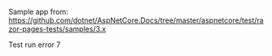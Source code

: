 Sample app from: https://github.com/dotnet/AspNetCore.Docs/tree/master/aspnetcore/test/razor-pages-tests/samples/3.x

Test run error
7